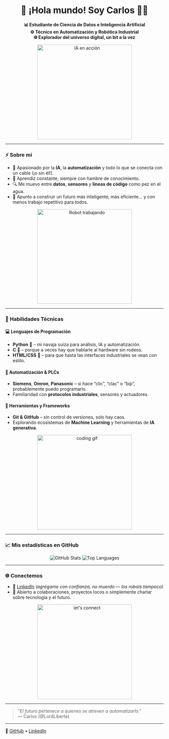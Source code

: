 <h1 align="center">👋 ¡Hola mundo! Soy Carlos 👨‍💻</h1>

<p align="center">
  <b>📊 Estudiante de Ciencia de Datos e Inteligencia Artificial</b><br>
  <b>⚙️ Técnico en Automatización y Robótica Industrial</b><br>
  <b>🌐 Explorador del universo digital, un bit a la vez</b>
</p>

<p align="center">
  <img src="https://media.giphy.com/media/qgQUggAC3Pfv687qPC/giphy.gif" width="300" alt="IA en acción">
</p>

---

### ⚡ Sobre mí

- 🤖 Apasionado por la **IA**, la **automatización** y todo lo que se conecta con un cable (¡o sin él!).
- 🧠 Aprendiz constante, siempre con hambre de conocimiento.
- 🔍 Me muevo entre **datos**, **sensores** y **líneas de código** como pez en el agua.
- 🚀 Apunto a construir un futuro más inteligente, más eficiente... y con menos trabajo repetitivo para todos.

<p align="center">
  <img src="https://media.giphy.com/media/26AHONQ79FdWZhAI0/giphy.gif" width="300" alt="Robot trabajando">
</p>

---

### 🧠 Habilidades Técnicas

#### 💻 Lenguajes de Programación
- **Python** 🐍 – mi navaja suiza para análisis, IA y automatización.
- **C** 💾 – porque a veces hay que hablarle al hardware sin rodeos.
- **HTML/CSS** 🎨 – para que hasta las interfaces industriales se vean con estilo.

#### 🤖 Automatización & PLCs
- **Siemens**, **Omron**, **Panasonic** – si hace “clic”, “clac” o “bip”, probablemente puedo programarlo.
- Familiaridad con **protocolos industriales**, sensores y actuadores.

#### 🔧 Herramientas y Frameworks
- **Git & GitHub** – sin control de versiones, solo hay caos.
- Explorando ecosistemas de **Machine Learning** y herramientas de **IA generativa**.

<p align="center">
  <img src="https://media.giphy.com/media/3o7aD2saalBwwftBIY/giphy.gif" width="300" alt="coding gif">
</p>

---

### 📈 Mis estadísticas en GitHub

<p align="center">
  <img src="https://github-readme-stats.vercel.app/api?username=LordLiberte&show_icons=true&theme=tokyonight&count_private=true&include_all_commits=true" alt="GitHub Stats" />
  <img src="https://github-readme-stats.vercel.app/api/top-langs/?username=LordLiberte&layout=compact&theme=tokyonight" alt="Top Languages" />
</p>

---

### 🌐 Conectemos

- 💼 [LinkedIn](https://www.linkedin.com/in/carlos-gonz%C3%A1lez-rubio-b21307185/) *(agrégame con confianza, no muerdo — los robots tampoco)*
- 📨 Abierto a colaboraciones, proyectos locos o simplemente charlar sobre tecnología y el futuro.

<p align="center">
  <img src="https://media.giphy.com/media/LMcB8XospGZO8UQq87/giphy.gif" width="300" alt="let's connect">
</p>

---

> *"El futuro pertenece a quienes se atreven a automatizarlo."*  
> — Carlos (@LordLiberte)

---

🔗 [GitHub](https://github.com/LordLiberte) • [LinkedIn](https://www.linkedin.com/in/carlos-gonz%C3%A1lez-rubio-b21307185/)



